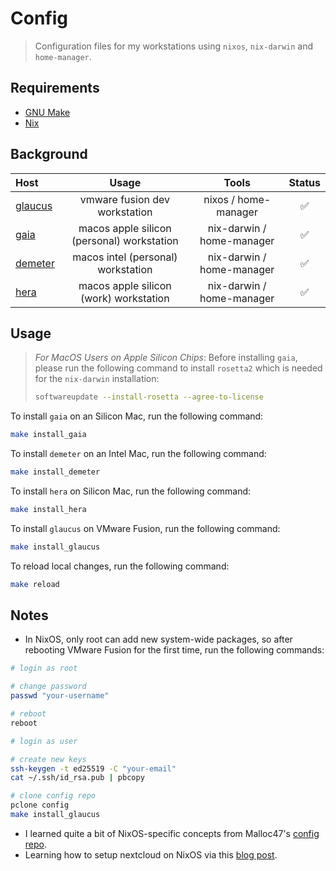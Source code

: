 # Config
> Configuration files for my workstations using `nixos`, `nix-darwin` and `home-manager`.

## Requirements

- [GNU Make](https://www.gnu.org/software/make/)
- [Nix](https://nixos.org/download.html)

## Background

| Host                                                  | Usage                                       | Tools                      | Status |
| :---------------------------------------------------- | :-----------------------------------------: | :------------------------: | :----: |
| [glaucus](https://en.wikipedia.org/wiki/Glaucus)      | vmware fusion dev workstation               | nixos / home-manager       | ✅ |
| [gaia](https://en.wikipedia.org/wiki/Gaia)            | macos apple silicon (personal) workstation  | nix-darwin / home-manager  | ✅ |
| [demeter](https://en.wikipedia.org/wiki/Demeter)      | macos intel (personal) workstation          | nix-darwin / home-manager  | ✅ |
| [hera](https://en.wikipedia.org/wiki/Hera)            | macos apple silicon (work) workstation      | nix-darwin / home-manager  | ✅ |

## Usage
> *For MacOS Users on Apple Silicon Chips*:
> Before installing `gaia`, please run the following command to install `rosetta2` which is needed for the `nix-darwin` installation:
> ```bash
> softwareupdate --install-rosetta --agree-to-license
> ```

To install `gaia` on an Silicon Mac, run the following command:
```bash
make install_gaia
```

To install `demeter` on an Intel Mac, run the following command:
```bash
make install_demeter
```

To install `hera` on Silicon Mac, run the following command:
```bash
make install_hera
```

To install `glaucus` on VMware Fusion, run the following command:
```bash
make install_glaucus
```

To reload local changes, run the following command:
```bash
make reload
```

## Notes
- In NixOS, only root can add new system-wide packages, so after rebooting VMware Fusion for the first time, run the following commands:
```bash
# login as root

# change password
passwd "your-username"

# reboot
reboot

# login as user

# create new keys
ssh-keygen -t ed25519 -C "your-email"
cat ~/.ssh/id_rsa.pub | pbcopy

# clone config repo
pclone config
make install_glaucus
```
- I learned quite a bit of NixOS-specific concepts from Malloc47's [config repo](https://github.com/malloc47/config).
- Learning how to setup nextcloud on NixOS via this [blog post](https://jacobneplokh.com/how-to-setup-nextcloud-on-nixos/).
